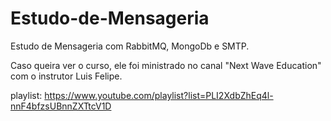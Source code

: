 # Estudo-de-Mensageria
Estudo de Mensageria com RabbitMQ, MongoDb e SMTP. 

Caso queira ver o curso, ele foi ministrado no canal "Next Wave Education" com o instrutor Luis Felipe.

playlist: https://www.youtube.com/playlist?list=PLI2XdbZhEq4l-nnF4bfzsUBnnZXTtcV1D
